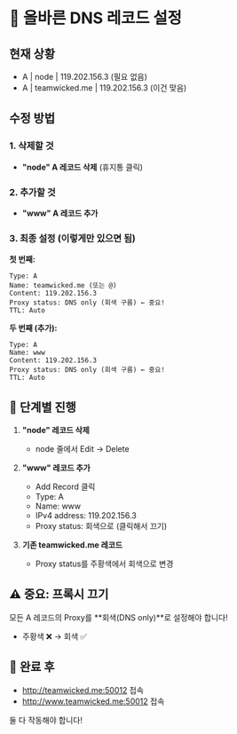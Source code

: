 # 🔧 올바른 DNS 레코드 설정

## 현재 상황
- A | node | 119.202.156.3 (필요 없음)
- A | teamwicked.me | 119.202.156.3 (이건 맞음)

## 수정 방법

### 1. 삭제할 것
- **"node" A 레코드 삭제** (휴지통 클릭)

### 2. 추가할 것
- **"www" A 레코드 추가**

### 3. 최종 설정 (이렇게만 있으면 됨)

**첫 번째:**
```
Type: A
Name: teamwicked.me (또는 @)
Content: 119.202.156.3
Proxy status: DNS only (회색 구름) ← 중요!
TTL: Auto
```

**두 번째 (추가):**
```
Type: A
Name: www
Content: 119.202.156.3
Proxy status: DNS only (회색 구름) ← 중요!
TTL: Auto
```

## 🎯 단계별 진행

1. **"node" 레코드 삭제**
   - node 줄에서 Edit → Delete

2. **"www" 레코드 추가**
   - Add Record 클릭
   - Type: A
   - Name: www
   - IPv4 address: 119.202.156.3
   - Proxy status: 회색으로 (클릭해서 끄기)

3. **기존 teamwicked.me 레코드**
   - Proxy status를 주황색에서 회색으로 변경

## ⚠️ 중요: 프록시 끄기
모든 A 레코드의 Proxy를 **회색(DNS only)**로 설정해야 합니다!
- 주황색 ❌ → 회색 ✅

## 📌 완료 후
- http://teamwicked.me:50012 접속
- http://www.teamwicked.me:50012 접속

둘 다 작동해야 합니다!